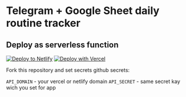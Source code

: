 # Telegram + Google Sheet daily routine tracker

## Deploy as serverless function

[![Deploy to Netlify](https://www.netlify.com/img/deploy/button.svg)](https://app.netlify.com/start/deploy?repository=https://github.com/g1ibby/daily-tracker)
[![Deploy with Vercel](https://vercel.com/button)](https://vercel.com/new/clone?repository-url=https%3A%2F%2Fgithub.com%2Fg1ibby%2Fdaily-tracker&env=API_SECRET,TG_USER_ID,TG_BOT_TOKEN,SHEET_ID,SHEET_SECRET)

Fork this repository and set secrets github secrets:

`API_DOMAIN` - your vercel or netlify domain
`API_SECRET` - same secret kay wich you set for app

